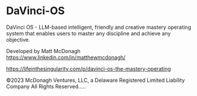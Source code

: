 # DaVinci-OS
DaVinci OS - LLM-based intelligent, friendly and creative mastery operating system that enables users to master any discipline and achieve any objective.

Developed by Matt McDonagh https://www.linkedin.com/in/matthewmcdonagh/

https://lifeinthesingularity.com/p/davinci-os-the-mastery-operating

©2023 McDonagh Ventures, LLC, a Delaware Registered Limited Liability Company
All Rights Reserved.....

